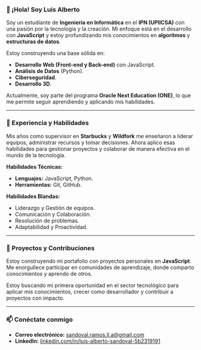 ### 👋 ¡Hola! Soy Luis Alberto

Soy un estudiante de **Ingeniería en Informática** en el **IPN (UPIICSA)** con una pasión por la tecnología y la creación. Mi enfoque está en el desarrollo con **JavaScript** y estoy profundizando mis conocimientos en **algoritmos** y **estructuras de datos**.

Estoy construyendo una base sólida en:

* **Desarrollo Web (Front-end y Back-end)** con JavaScript.
* **Análisis de Datos** (Python).
* **Ciberseguridad**.
* **Desarrollo 3D**.

Actualmente, soy parte del programa **Oracle Next Education (ONE)**, lo que me permite seguir aprendiendo y aplicando mis habilidades.

---

### 💼 Experiencia y Habilidades

Mis años como supervisor en **Starbucks** y **Wildfork** me enseñaron a liderar equipos, administrar recursos y tomar decisiones. Ahora aplico esas habilidades para gestionar proyectos y colaborar de manera efectiva en el mundo de la tecnología.

**Habilidades Técnicas:**
* **Lenguajes:** JavaScript, Python.
* **Herramientas:** Git, GitHub.

**Habilidades Blandas:**
* Liderazgo y Gestión de equipos.
* Comunicación y Colaboración.
* Resolución de problemas.
* Adaptabilidad y Proactividad.

---

### 🚀 Proyectos y Contribuciones

Estoy construyendo mi portafolio con proyectos personales en **JavaScript**. Me enorgullece participar en comunidades de aprendizaje, donde comparto conocimientos y aprendo de otros.

Estoy buscando mi primera oportunidad en el sector tecnológico para aplicar mis conocimientos, crecer como desarrollador y contribuir a proyectos con impacto.

---

### 📫 Conéctate conmigo

* **Correo electrónico:** sandoval.ramos.ll.a@gmail.com
* **LinkedIn:** [linkedin.com/in/luis-alberto-sandoval-5b2319191](https://www.linkedin.com/in/luis-alberto-sandoval-5b2319191/)
